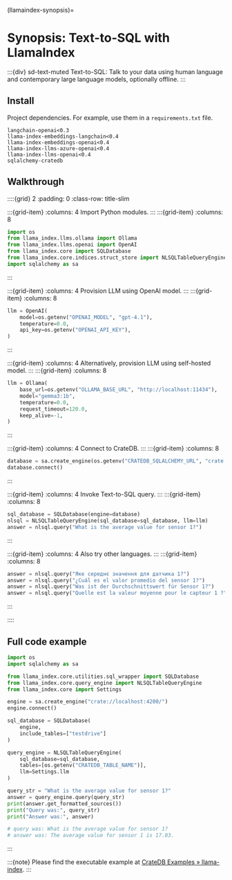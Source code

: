 (llamaindex-synopsis)=
# Synopsis: Text-to-SQL with LlamaIndex

:::{div} sd-text-muted
Text-to-SQL: Talk to your data using human language and
contemporary large language models, optionally offline.
:::

## Install
Project dependencies. For example, use them in a `requirements.txt` file.
```shell
langchain-openai<0.3
llama-index-embeddings-langchain<0.4
llama-index-embeddings-openai<0.4
llama-index-llms-azure-openai<0.4
llama-index-llms-openai<0.4
sqlalchemy-cratedb
```

## Walkthrough
::::{grid} 2
:padding: 0
:class-row: title-slim

:::{grid-item}
:columns: 4
Import Python modules.
:::
:::{grid-item}
:columns: 8
```python
import os
from llama_index.llms.ollama import Ollama
from llama_index.llms.openai import OpenAI
from llama_index.core import SQLDatabase
from llama_index.core.indices.struct_store import NLSQLTableQueryEngine
import sqlalchemy as sa
```
:::

:::{grid-item}
:columns: 4
Provision LLM using OpenAI model.
:::
:::{grid-item}
:columns: 8
```python
llm = OpenAI(
    model=os.getenv("OPENAI_MODEL", "gpt-4.1"),
    temperature=0.0,
    api_key=os.getenv("OPENAI_API_KEY"),
)
```
:::

:::{grid-item}
:columns: 4
Alternatively, provision LLM using self-hosted model.
:::
:::{grid-item}
:columns: 8
```python
llm = Ollama(
    base_url=os.getenv("OLLAMA_BASE_URL", "http://localhost:11434"),
    model="gemma3:1b",
    temperature=0.0,
    request_timeout=120.0,
    keep_alive=-1,
)
```
:::

:::{grid-item}
:columns: 4
Connect to CrateDB.
:::
:::{grid-item}
:columns: 8
```python
database = sa.create_engine(os.getenv("CRATEDB_SQLALCHEMY_URL", "crate://crate@localhost:4200"))
database.connect()
```
:::

:::{grid-item}
:columns: 4
Invoke Text-to-SQL query.
:::
:::{grid-item}
:columns: 8
```python
sql_database = SQLDatabase(engine=database)
nlsql = NLSQLTableQueryEngine(sql_database=sql_database, llm=llm)
answer = nlsql.query("What is the average value for sensor 1?")
```
:::

:::{grid-item}
:columns: 4
Also try other languages.
:::
:::{grid-item}
:columns: 8
```python
answer = nlsql.query("Яке середнє значення для датчика 1?")
answer = nlsql.query("¿Cuál es el valor promedio del sensor 1?")
answer = nlsql.query("Was ist der Durchschnittswert für Sensor 1?")
answer = nlsql.query("Quelle est la valeur moyenne pour le capteur 1 ?")
```
:::

::::


## Full code example
```python
import os
import sqlalchemy as sa

from llama_index.core.utilities.sql_wrapper import SQLDatabase
from llama_index.core.query_engine import NLSQLTableQueryEngine
from llama_index.core import Settings

engine = sa.create_engine("crate://localhost:4200/")
engine.connect()

sql_database = SQLDatabase(
    engine, 
    include_tables=["testdrive"]
)

query_engine = NLSQLTableQueryEngine(
    sql_database=sql_database,
    tables=[os.getenv("CRATEDB_TABLE_NAME")],
    llm=Settings.llm
)

query_str = "What is the average value for sensor 1?"
answer = query_engine.query(query_str)
print(answer.get_formatted_sources())
print("Query was:", query_str)
print("Answer was:", answer)

# query was: What is the average value for sensor 1?
# answer was: The average value for sensor 1 is 17.03.
```
:::


:::{note}
Please find the executable example at [CrateDB Examples » llama-index].
:::


[CrateDB Examples » llama-index]: https://github.com/crate/cratedb-examples/tree/main/topic/machine-learning/llama-index
